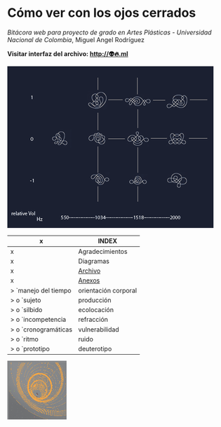 Cómo ver con los ojos cerrados
=========
*Bitácora web para proyecto de grado en Artes Plásticas - Universidad Nacional de Colombia*, Miguel Angel Rodríguez

**Visitar interfaz del archivo: [http://👽🔥.ml](http://👽🔥.ml)**

![Image 2](/images/table1.png)

x | INDEX
------------ | -------------
x | Agradecimientos
x | Diagramas
x | [Archivo](http://👽🔥.ml)
x | [Anexos](https://antropizado.ml/anexos)
> `manejo del tiempo | orientación corporal | futuralidad | indeterminación, irreversibilidad, perduración`
> o `sujeto | producción | ethos | askesis | intención | decisión | telos | prescripción | entrenamiento`
> o `silbido| ecolocación | PATH | instrumentalización | repercusión | retroalimentacióm | inefabilidad`
> o `incompetencia | refracción | fosfenos | humor acuoso | linfa | hipnagogia/hipnapompia | liminalidad`
> o `cronogramáticas | vulnerabilidad | formalización | prospecto/prospección | efeméredes `
> o `ritmo | ruido | immediatez | encantamiento | cosmotécnica | rito | juego | gesto | textura temporal`
> o `prototipo | deuterotipo | modelado | clonado | predicción | simulación | continuo no-estándar | resolución | correlación | corrección | (¿␚?)`

![Image 1](/images/Doa3.png)

[1]: https://www.diva-portal.org/smash/get/diva2:836227/FULLTEXT01.pdf
[2]: http://shubhamjain.github.io/whistlerr/
